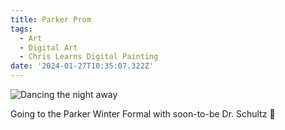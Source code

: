 ```yaml
---
title: Parker Prom
tags:
  - Art
  - Digital Art
  - Chris Learns Digital Painting
date: '2024-01-27T10:35:07.322Z'
---
```


![Dancing the night away](http://res.cloudinary.com/cpadilla/image/upload/v1706387573/chrisdpadilla/blog/art/ln9ifg5aie4zgetx0asm.jpg)

Going to the Parker Winter Formal with soon-to-be Dr. Schultz 💙
